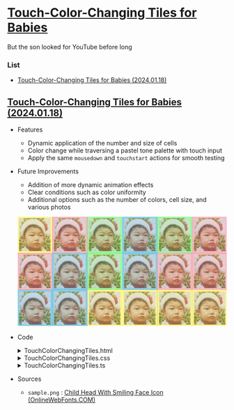 # [Touch-Color-Changing Tiles for Babies](../README.md#)

But the son looked for YouTube before long


### List

- [Touch-Color-Changing Tiles for Babies (2024.01.18)](#touch-color-changing-tiles-for-babies-20240118)


## [Touch-Color-Changing Tiles for Babies (2024.01.18)](#list)

- Features
  - Dynamic application of the number and size of cells
  - Color change while traversing a pastel tone palette with touch input
  - Apply the same `mousedown` and `touchstart` actions for smooth testing

- Future Improvements
  - Addition of more dynamic animation effects
  - Clear conditions such as color uniformity
  - Additional options such as the number of colors, cell size, and various photos

  ![TouchColorChangingTiles_Santa.gif](./Images/TouchColorChangingTiles_Santa.gif)

- Code
  <details>
    <summary>TouchColorChangingTiles.html</summary>

  ```html
  <!DOCTYPE html>

  <html lang="en">

  <head>
      <meta charset="UTF-8">
      <meta name="viewport" content="width=device-width, initial-scale=1.0">
      <link rel="stylesheet" href="TouchColorChangingTiles.css">
      <script defer src="TouchColorChangingTiles.js"></script>
      <title>Touch-Color-Changing Tiles for My Son</title>
  </head>

  <body>
      <canvas id="responsiveGridCanvas"></canvas>
  </body>

  </html>
  ```
  </details>
  <details>
    <summary>TouchColorChangingTiles.css</summary>

  ```css
  body, html {
      background-color: #333;
      margin: 0;
      padding: 0;
      overflow: hidden;
    }
  ```
  ```css
    canvas {
      display: block;
      margin: auto;
    }
  ```
  </details>
  <details>
    <summary>TouchColorChangingTiles.ts</summary>

  ```ts
  let firstRun: boolean = true;

  const canvas = document.getElementById('responsiveGridCanvas') as HTMLCanvasElement;
  const ctx = canvas.getContext('2d');

  const defaultCellSize = 120;                                // Default cell size
  let actualCellSizeX: number = defaultCellSize;
  let actualCellSizeY: number = defaultCellSize;
  const paddingPercentage = 0.05;                             // 5% padding on each side
  const sampleImageSrc = './Images/santa.jpg';                // Updated image path

  const pastelColors = [                                      // Pastel tone color palette
      '#FFB6C1', '#FFF68F', '#98FB98', '#87CEEB'
  ];
  const cellColors: string[][] = [];                          // 2D array to store the color of each cell

  const img = new Image();                                    // Image object
  img.src = sampleImageSrc;
  const sampleImageAlpha = 0.7;                               // Fixed transparency for the sample image
  ```
  ```ts
  img.onload = function () {
      updateCanvas();
  };
  ```
  ```ts
  function updateCanvas() {
      const numCols = Math.floor(window.innerWidth / defaultCellSize);
      const numRows = Math.floor(window.innerHeight / defaultCellSize);
      actualCellSizeX = window.innerWidth / numCols;
      actualCellSizeY = window.innerHeight / numRows;

      canvas.width = numCols * actualCellSizeX;
      canvas.height = numRows * actualCellSizeY;

      for (let y = 0; y < numRows; y += 1) {
          const rowColors: string[] = [];

          for (let x = 0; x < numCols; x += 1) {
              // Assign color
              if (firstRun) {
                  // Assign a random color
                  const randomColor = pastelColors[Math.floor(Math.random() * pastelColors.length)];
                  rowColors.push(randomColor);
                  ctx.fillStyle = randomColor;
              } else {
                  ctx.fillStyle = cellColors[y][x];
              }
              ctx.globalAlpha = 1; // Do not apply transparency to the background color
              ctx.fillRect(x * actualCellSizeX, y * actualCellSizeY, actualCellSizeX, actualCellSizeY);

              // Draw the sample image in the grid (apply fixed transparency)
              const paddingX = actualCellSizeX * paddingPercentage;
              const paddingY = actualCellSizeY * paddingPercentage;

              const resizedWidth = actualCellSizeX - 2 * paddingX;
              const resizedHeight = actualCellSizeY - 2 * paddingY;

              // Draw image with padding at the center of each cell
              const imgX = x * actualCellSizeX + paddingX;
              const imgY = y * actualCellSizeY + paddingY;
              ctx.globalAlpha = sampleImageAlpha;
              ctx.drawImage(img, imgX, imgY, resizedWidth, resizedHeight);
          }

          if (firstRun) {
              cellColors.push(rowColors);
          }
      }
      firstRun = false;
  }
  ```
  ```ts
  function handleInput(event: MouseEvent) {
      const clickedX = event.clientX - canvas.getBoundingClientRect().left;
      const clickedY = event.clientY - canvas.getBoundingClientRect().top;

      const colIndex = Math.floor(clickedX / actualCellSizeX);
      const rowIndex = Math.floor(clickedY / actualCellSizeY);

      // Change the palette order each time you click
      const currentColorIndex = pastelColors.findIndex(color => color === cellColors[rowIndex][colIndex]);
      const nextColorIndex = (currentColorIndex + 1) % pastelColors.length;

      // Only change the color of the selected cell
      cellColors[rowIndex][colIndex] = pastelColors[nextColorIndex];

      // Redraw only the selected cell
      ctx.fillStyle = cellColors[rowIndex][colIndex];
      ctx.globalAlpha = 1; // Do not apply transparency to the background color
      ctx.fillRect(colIndex * actualCellSizeX, rowIndex * actualCellSizeY, actualCellSizeX, actualCellSizeY);

      // Update the image
      img.src = sampleImageSrc;

      // // Log variables for debugging
      // console.log('actualCellSizeX:', actualCellSizeX);
      // console.log('actualCellSizeY:', actualCellSizeY);
      // console.log('clickedX:', clickedX);
      // console.log('clickedY:', clickedY);
      // console.log('colIndex:', colIndex);
      // console.log('rowIndex:', rowIndex);
      // console.log('currentColorIndex:', currentColorIndex);
      // console.log('nextColorIndex:', nextColorIndex);
      // console.log('cellColors:', cellColors);
  }
  ```
  ```ts
  canvas.addEventListener('mousedown', handleInput);
  canvas.addEventListener('touchstart', (event) => {
      event.preventDefault();
      handleInput(event);
  }, { passive: true });

  window.addEventListener('resize', () => {
      firstRun = true;
      updateCanvas();
  });
  ```
  </details>

- Sources
  - `sample.png` : [Child Head With Smiling Face Icon (OnlineWebFonts.COM)](https://www.onlinewebfonts.com/icon/57082)
